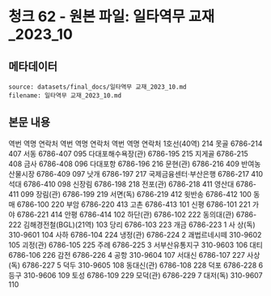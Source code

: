 # 청크 62 - 원본 파일: 일타역무 교재_2023_10

## 메타데이터

```
source: datasets/final_docs/일타역무 교재_2023_10.md
filename: 일타역무 교재_2023_10.md
```

## 본문 내용

역번 역명 연락처 역번 역명 연락처 역번 역명 연락처 1호선(40역) 214 못골 6786-214 407 서동 6786-407 095 다대포해수욕장(관) 6786-195 215 지게골 6786-215 408 금사 6786-408 096 다대포항 6786-196 216 문현(관) 6786-216 409 반여농산물시장 6786-409 097 낫개 6786-197 217 국제금융센터·부산은행 6786-217 410 석대 6786-410 098 신장림 6786-198 218 전포(관) 6786-218 411 영산대 6786-411 099 장림(관) 6786-199 219 서면(독) 6786-219 412 윗반송 6786-412 100 동매 6786-100 220 부암 6786-220 413 고촌 6786-413 101 신평 6786-101 221 가야 6786-221 414 안평 6786-414 102 하단(관) 6786-102 222 동의대(관) 6786-222 김해경전철(BGL)(21역) 103 당리 6786-103 223 개금 6786-223 1 사 상(독) 310-9601 104 사하 6786-104 224 냉정(관) 6786-224 2 괘법르네시떼 310-9602 105 괴정(관) 6786-105 225 주례 6786-225 3 서부산유통지구 310-9603 106 대티 6786-106 226 감전 6786-226 4 공항 310-9604 107 서대신 6786-107 227 사상(독) 6786-227 5 덕두 310-9605 108 동대신(관) 6786-108 228 덕포 6786-228 6 등구 310-9606 109 토성 6786-109 229 모덕(관) 6786-229 7 대저(독) 310-9607 110